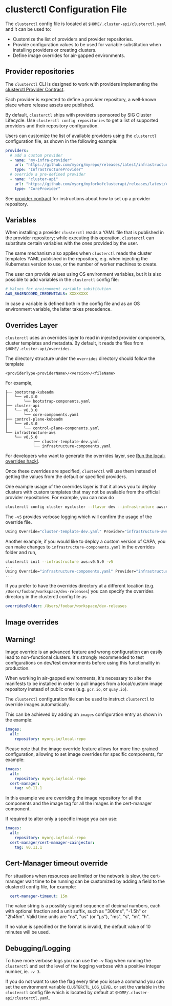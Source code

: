 # clusterctl Configuration File

The `clusterctl` config file is located at `$HOME/.cluster-api/clusterctl.yaml` and it can be used to:

- Customize the list of providers and provider repositories.
- Provide configuration values to be used for variable substitution when installing providers or creating clusters.
- Define image overrides for air-gapped environments.

## Provider repositories

The `clusterctl` CLI is designed to work with providers implementing the [clusterctl Provider Contract](provider-contract.md).

Each provider is expected to define a provider repository, a well-known place where release assets are published.

By default, `clusterctl` ships with providers sponsored by SIG Cluster
Lifecycle. Use `clusterctl config repositories` to get a list of supported
providers and their repository configuration.

Users can customize the list of available providers using the `clusterctl` configuration file, as shown in the following example:

```yaml
providers:
  # add a custom provider
  - name: "my-infra-provider"
    url: "https://github.com/myorg/myrepo/releases/latest/infrastructure_components.yaml"
    type: "InfrastructureProvider"
  # override a pre-defined provider
  - name: "cluster-api"
    url: "https://github.com/myorg/myforkofclusterapi/releases/latest/core_components.yaml"
    type: "CoreProvider"
```

See [provider contract](provider-contract.md) for instructions about how to set up a provider repository.

## Variables

When installing a provider `clusterctl` reads a YAML file that is published in the provider repository; while executing
this operation, `clusterctl` can substitute certain variables with the ones provided by the user.

The same mechanism also applies when `clusterctl` reads the cluster templates YAML published in the repository, e.g.
when injecting the Kubernetes version to use, or the number of worker machines to create.

The user can provide values using OS environment variables, but it is also possible to add
variables in the `clusterctl` config file:

```yaml
# Values for environment variable substitution
AWS_B64ENCODED_CREDENTIALS: XXXXXXXX
```

In case a variable is defined both in the config file and as an OS environment variable, the latter takes precedence.

## Overrides Layer

`clusterctl` uses an overrides layer to read in injected provider components,
cluster templates and metadata. By default, it reads the files from
`$HOME/.cluster-api/overrides`.

The directory structure under the `overrides` directory should follow the
template
```
<providerType-providerName>/<version>/<fileName>
```
For example,
```
├── bootstrap-kubeadm
│   └── v0.3.0
│       └── bootstrap-components.yaml
├── cluster-api
│   └── v0.3.0
│       └── core-components.yaml
├── control-plane-kubeadm
│   └── v0.3.0
│       └── control-plane-components.yaml
└── infrastructure-aws
    └── v0.5.0
            ├── cluster-template-dev.yaml
            └── infrastructure-components.yaml
```

For developers who want to generate the overrides layer, see [Run the
local-overrides hack!](developers.md#run-the-local-overrides-hack).

Once these overrides are specified, `clusterctl` will use them instead of
getting the values from the default or specified providers.

One example usage of the overrides layer is that it allows you to deploy
clusters with custom templates that may not be available from the official
provider repositories.
For example, you can now do
```bash
clusterctl config cluster mycluster --flavor dev --infrastructure aws:v0.5.0 -v5
```

The `-v5` provides verbose logging which will confirm the usage of the
override file.
```bash
Using Override="cluster-template-dev.yaml" Provider="infrastructure-aws" Version="v0.5.0"
```

Another example, if you would like to deploy a custom version of CAPA, you can
make changes to `infrastructure-components.yaml` in the overrides folder and
run,
```bash
clusterctl init --infrastructure aws:v0.5.0 -v5
...
Using Override="infrastructure-components.yaml" Provider="infrastructure-aws" Version="v0.5.0"
...
```


If you prefer to have the overrides directory at a different location (e.g.
`/Users/foobar/workspace/dev-releases`) you can specify the overrides
directory in the clusterctl config file as

```yaml
overridesFolder: /Users/foobar/workspace/dev-releases
```

## Image overrides

<aside class="note warning">

<h1> Warning! </h1>

Image override is an advanced feature and wrong configuration can easily lead to non-functional clusters.
It's strongly recommended to test configurations on dev/test environments before using this functionality in production.

</aside>

When working in air-gapped environments, it's necessary to alter the manifests to be installed in order to pull
images from a local/custom image repository instead of public ones (e.g. `gcr.io`, or `quay.io`).

The `clusterctl` configuration file can be used to instruct `clusterctl` to override images automatically.

This can be achieved by adding an `images` configuration entry as shown in the example:

```yaml
images:
  all:
    repository: myorg.io/local-repo
```

Please note that the image override feature allows for more fine-grained configuration, allowing to set image
overrides for specific components, for example:

```yaml
images:
  all:
    repository: myorg.io/local-repo
  cert-manager:
    tag: v0.11.1
```

In this example we are overriding the image repository for all the components and the image tag for
all the images in the cert-manager component.

If required to alter only a specific image you can use:

```yaml
images:
  all:
    repository: myorg.io/local-repo
  cert-manager/cert-manager-cainjector:
    tag: v0.11.1
```

## Cert-Manager timeout override

For situations when resources are limited or the network is slow, the cert-manager wait time to be running can be customized by adding a field to the clusterctl config file, for example:

```yaml
  cert-manager-timeout: 15m
```

The value string is a possibly signed sequence of decimal numbers, each with optional fraction and a unit suffix, such as "300ms", "-1.5h" or "2h45m". Valid time units are "ns", "us" (or "µs"), "ms", "s", "m", "h".

If no value is specified or the format is invalid, the default value of 10 minutes will be used.


## Debugging/Logging

To have more verbose logs you can use the `-v` flag when running the `clusterctl` and set the level of the logging verbose with a positive integer number, ie. `-v 3`.

If you do not want to use the flag every time you issue a command you can set the environment variable `CLUSTERCTL_LOG_LEVEL` or set the variable in the `clusterctl` config file which is located by default at `$HOME/.cluster-api/clusterctl.yaml`.
